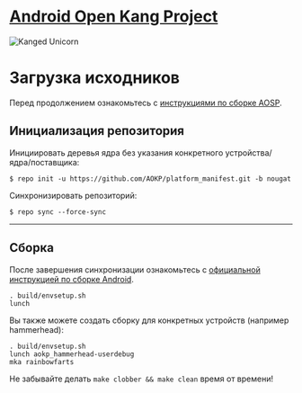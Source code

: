[Android Open Kang Project](http://aokp.co)
====================================

![Kanged Unicorn](http://aokp.co/images/cms-images/106.png)

Загрузка исходников
===================

Перед продолжением ознакомьтесь с [инструкциями по сборке AOSP](http://source.android.com/source/index.html).

Инициализация репозитория
-----------------------

Инициировать деревья ядра без указания конкретного устройства/ядра/поставщика:

    $ repo init -u https://github.com/AOKP/platform_manifest.git -b nougat

Синхронизировать репозиторий:

    $ repo sync --force-sync

***

Сборка
--------

После завершения синхронизации ознакомьтесь с [официальной инструкцией по сборке Android](http://s.android.com/source/building.html).

    . build/envsetup.sh
    lunch

Вы также можете создать сборку для конкретных устройств (например hammerhead):

    . build/envsetup.sh
    lunch aokp_hammerhead-userdebug
    mka rainbowfarts

Не забывайте делать `make clobber && make clean` время от времени!
